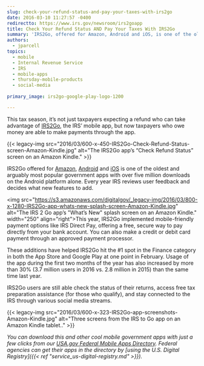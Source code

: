 ```yaml
---
slug: check-your-refund-status-and-pay-your-taxes-with-irs2go
date: 2016-03-10 11:27:57 -0400
redirectto: https://www.irs.gov/newsroom/irs2goapp
title: Check Your Refund Status AND Pay Your Taxes With IRS2Go
summary: 'IRS2Go, offered for Amazon, Android and iOS, is one of the oldest and arguably most popular government apps.'
authors:
  - jparcell
topics:
  - mobile
  - Internal Revenue Service
  - IRS
  - mobile-apps
  - thursday-mobile-products
  - social-media
 
primary_image: irs2go-google-play-logo-1200

---
```


This tax season, it’s not just taxpayers expecting a refund who can take advantage of [IRS2Go](https://www.irs.gov/uac/IRS2GoApp), the IRS’ mobile app, but now taxpayers who owe money are able to make payments through the app.

{{< legacy-img src="2016/03/600-x-450-IRS2Go-Check-Refund-Status-screen-Amazon-Kindle.jpg" alt="The IRS2Go app’s “Check Refund Status” screen on an Amazon Kindle." >}}

IRS2Go offered for [Amazon](http://www.amazon.com/Internal-Revenue-Service-IRS2Go/dp/B00TTCW8S2/), [Android](https://play.google.com/store/apps/details?id=gov.irs) and [iOS](https://itunes.apple.com/us/app/irs2go/id414113282?mt=8) is one of the oldest and arguably most popular government apps with over five million downloads on the Android platform alone. Every year IRS reviews user feedback and decides what new features to add.

<img src="https://s3.amazonaws.com/digitalgov/_legacy-img/2016/03/800-x-1280-IRS2Go-app-whats-new-splash-screen-Amazon-Kindle.jpg" alt="The IRS 2 Go app’s "What’s New" splash screen on an Amazon Kindle." width="250" align="right">This year, IRS2Go implemented mobile-friendly payment options like IRS Direct Pay, offering a free, secure way to pay directly from your bank account. You can also make a credit or debit card payment through an approved payment processor.

These additions have helped IRS2Go hit the #1 spot in the Finance category in both the App Store and Google Play at one point in February. Usage of the app during the first two months of the year has also increased by more than 30% (3.7 million users in 2016 vs. 2.8 million in 2015) than the same time last year.

IRS2Go users are still able check the status of their returns, access free tax preparation assistance (for those who qualify), and stay connected to the IRS through various social media streams.

{{< legacy-img src="2016/03/600-x-323-IRS2Go-app-screenshots-Amazon-Kindle.jpg" alt="Three screens from the IRS to Go app on an Amazon Kindle tablet.." >}}

*You can download this and other cool mobile government apps with just a few clicks from our [USA.gov Federal Mobile Apps Directory](http://www.usa.gov/mobileapps.shtml). Federal agencies can get their apps in the directory by [using the U.S. Digital Registry]({{< ref "service_us-digital-registry.md" >}}).*
